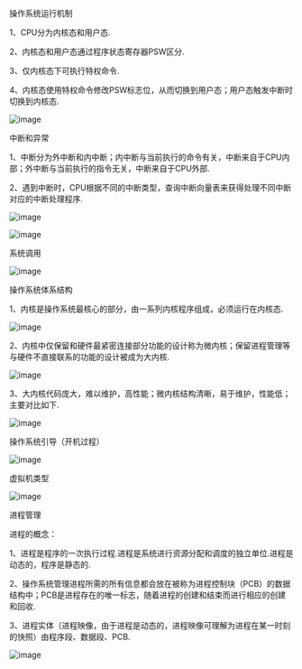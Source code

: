 操作系统运行机制

1、CPU分为内核态和用户态.

2、内核态和用户态通过程序状态寄存器PSW区分.

3、仅内核态下可执行特权命令.

4、内核态使用特权命令修改PSW标志位，从而切换到用户态；用户态触发中断时切换到内核态.

![image](https://github.com/FudoJun/operating-system/assets/54784415/2c8a1458-5fac-4dce-bab6-f5400ae7c2e4)


中断和异常

1、中断分为外中断和内中断；内中断与当前执行的命令有关，中断来自于CPU内部；外中断与当前执行的指令无关，中断来自于CPU外部.

2、遇到中断时，CPU根据不同的中断类型，查询中断向量表来获得处理不同中断对应的中断处理程序.

![image](https://github.com/FudoJun/operating-system/assets/54784415/7b891b74-8348-44f9-9774-8cc37979c7f4)

![image](https://github.com/FudoJun/operating-system/assets/54784415/ebf1a37d-a43c-4af3-af30-eb413b53c5d4)

系统调用

![image](https://github.com/FudoJun/operating-system/assets/54784415/49d50e70-c95e-4cec-9d3d-3557cc559763)

操作系统体系结构

1、内核是操作系统最核心的部分，由一系列内核程序组成，必须运行在内核态.

![image](https://github.com/FudoJun/operating-system/assets/54784415/518ceefa-5151-4e50-84b2-1c2ec0ac7b91)

2、内核中仅保留和硬件最紧密连接部分功能的设计称为微内核；保留进程管理等与硬件不直接联系的功能的设计被成为大内核.

![image](https://github.com/FudoJun/operating-system/assets/54784415/0fda5910-1466-4a67-b540-4a9378581479)

3、大内核代码庞大，难以维护，高性能；微内核结构清晰，易于维护，性能低；主要对比如下.

![image](https://github.com/FudoJun/operating-system/assets/54784415/03ac32d3-48ca-41b5-97dd-ba3e041913d0)

操作系统引导（开机过程）

![image](https://github.com/FudoJun/operating-system/assets/54784415/0ce76eda-84f1-4049-85ee-434c9dc8fd30)

虚拟机类型

![image](https://github.com/FudoJun/operating-system/assets/54784415/8f7f11b5-1e62-4ca8-be55-80a36ca2af91)

进程管理

进程的概念：

1、进程是程序的一次执行过程.进程是系统进行资源分配和调度的独立单位.进程是动态的，程序是静态的.

2、操作系统管理进程所需的所有信息都会放在被称为进程控制块（PCB）的数据结构中；PCB是进程存在的唯一标志，随着进程的创建和结束而进行相应的创建和回收.

3、进程实体（进程映像，由于进程是动态的，进程映像可理解为进程在某一时刻的快照）由程序段、数据段、PCB.

![image](https://github.com/FudoJun/operating-system/assets/54784415/b543b75f-cfdf-4bd4-8c11-7ecea04ee3b5)


